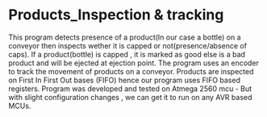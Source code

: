 # Products_Inspection & tracking
This program detects presence of a product(In our case a bottle) on a conveyor then inspects wether it is capped or not(presence/absence of caps).
If a product(bottle) is capped , it is marked as good else is a bad product and will be ejected at ejection point.
The program uses an encoder to track the movement of products on  a conveyor.
Products are inspected on First In First Out bases (FIFO) hence our program uses FIFO based registers.
Program was developed and tested on Atmega 2560 mcu - But with slight configuration changes , we can get it to run on any AVR based MCUs.



